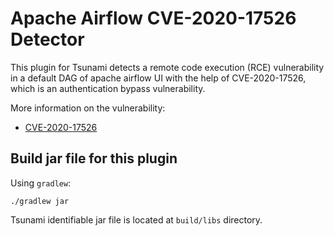 # Apache Airflow CVE-2020-17526 Detector

This plugin for Tsunami detects a remote code execution (RCE) vulnerability in a
default DAG of apache airflow UI with the help of CVE-2020-17526, which is an
authentication bypass vulnerability.

More information on the vulnerability:

*   [CVE-2020-17526](https://cve.mitre.org/cgi-bin/cvename.cgi?name=CVE-2020-17526)

## Build jar file for this plugin

Using `gradlew`:

```shell
./gradlew jar
```

Tsunami identifiable jar file is located at `build/libs` directory.
